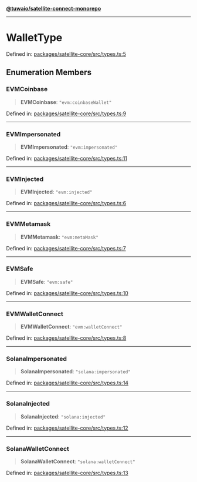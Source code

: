 [**@tuwaio/satellite-connect-monorepo**](../../../README.md)

***

# WalletType

Defined in: [packages/satellite-core/src/types.ts:5](https://github.com/TuwaIO/satellite-connect/blob/b81ca5cd9ff4ba89081ddbf83cf1417d89a09170/packages/satellite-core/src/types.ts#L5)

## Enumeration Members

### EVMCoinbase

> **EVMCoinbase**: `"evm:coinbaseWallet"`

Defined in: [packages/satellite-core/src/types.ts:9](https://github.com/TuwaIO/satellite-connect/blob/b81ca5cd9ff4ba89081ddbf83cf1417d89a09170/packages/satellite-core/src/types.ts#L9)

***

### EVMImpersonated

> **EVMImpersonated**: `"evm:impersonated"`

Defined in: [packages/satellite-core/src/types.ts:11](https://github.com/TuwaIO/satellite-connect/blob/b81ca5cd9ff4ba89081ddbf83cf1417d89a09170/packages/satellite-core/src/types.ts#L11)

***

### EVMInjected

> **EVMInjected**: `"evm:injected"`

Defined in: [packages/satellite-core/src/types.ts:6](https://github.com/TuwaIO/satellite-connect/blob/b81ca5cd9ff4ba89081ddbf83cf1417d89a09170/packages/satellite-core/src/types.ts#L6)

***

### EVMMetamask

> **EVMMetamask**: `"evm:metaMask"`

Defined in: [packages/satellite-core/src/types.ts:7](https://github.com/TuwaIO/satellite-connect/blob/b81ca5cd9ff4ba89081ddbf83cf1417d89a09170/packages/satellite-core/src/types.ts#L7)

***

### EVMSafe

> **EVMSafe**: `"evm:safe"`

Defined in: [packages/satellite-core/src/types.ts:10](https://github.com/TuwaIO/satellite-connect/blob/b81ca5cd9ff4ba89081ddbf83cf1417d89a09170/packages/satellite-core/src/types.ts#L10)

***

### EVMWalletConnect

> **EVMWalletConnect**: `"evm:walletConnect"`

Defined in: [packages/satellite-core/src/types.ts:8](https://github.com/TuwaIO/satellite-connect/blob/b81ca5cd9ff4ba89081ddbf83cf1417d89a09170/packages/satellite-core/src/types.ts#L8)

***

### SolanaImpersonated

> **SolanaImpersonated**: `"solana:impersonated"`

Defined in: [packages/satellite-core/src/types.ts:14](https://github.com/TuwaIO/satellite-connect/blob/b81ca5cd9ff4ba89081ddbf83cf1417d89a09170/packages/satellite-core/src/types.ts#L14)

***

### SolanaInjected

> **SolanaInjected**: `"solana:injected"`

Defined in: [packages/satellite-core/src/types.ts:12](https://github.com/TuwaIO/satellite-connect/blob/b81ca5cd9ff4ba89081ddbf83cf1417d89a09170/packages/satellite-core/src/types.ts#L12)

***

### SolanaWalletConnect

> **SolanaWalletConnect**: `"solana:walletConnect"`

Defined in: [packages/satellite-core/src/types.ts:13](https://github.com/TuwaIO/satellite-connect/blob/b81ca5cd9ff4ba89081ddbf83cf1417d89a09170/packages/satellite-core/src/types.ts#L13)
